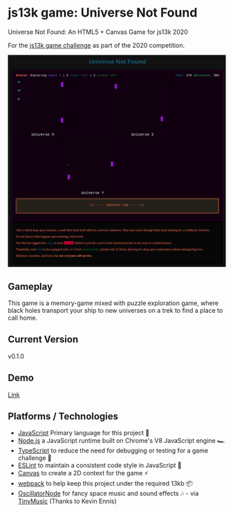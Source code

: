 # js13k game: Universe Not Found
Universe Not Found: An HTML5 + Canvas Game for js13k 2020

For the [js13k game challenge](https://js13kgames.com/) as part of the 2020 competition.

![Image of Universe Not Found game](img/preview.png)

## Gameplay
This game is a memory-game mixed with puzzle exploration game, where black holes transport your ship to new universes on a trek to find a place to call home.

## Current Version
v0.1.0

## Demo
[Link](https://cameronmanavian.com/js13k-game-universe-not-found/)

## Platforms / Technologies
* [JavaScript] Primary language for this project 🚀
* [Node.js] a JavaScript runtime built on Chrome's V8 JavaScript engine 🏎️
* [TypeScript] to reduce the need for debugging or testing for a game challenge 💜
* [ESLint] to maintain a consistent code style in JavaScript 🤝
* [Canvas] to create a 2D context for the game ⚡
* [webpack] to help keep this project under the required 13kb  📦
* [OscillatorNode] for fancy space music and sound effects 🎶 - via [TinyMusic] (Thanks to Kevin Ennis)


[ESLint]: http://eslint.org
[TypeScript]: https://typescriptlang.org/
[TinyMusic]: https://github.com/kevincennis/TinyMusic
[JavaScript]: http://en.wikipedia.org/wiki/JavaScript
[Node.js]: https://nodejs.org/en/
[Canvas]: https://developer.mozilla.org/en-US/docs/Web/API/Canvas_API
[webpack]: https://webpack.js.org/
[OscillatorNode]: https://developer.mozilla.org/en-US/docs/Web/API/OscillatorNode

